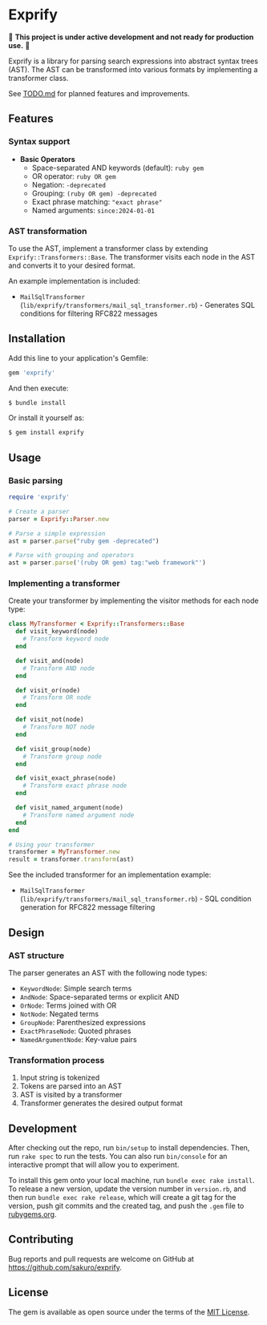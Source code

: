 # Exprify

:construction: **This project is under active development and not ready for production use.** :construction:

Exprify is a library for parsing search expressions into abstract syntax trees (AST). The AST can be transformed into various formats by implementing a transformer class.

See [TODO.md](TODO.md) for planned features and improvements.

## Features

### Syntax support

- **Basic Operators**
  - Space-separated AND keywords (default): `ruby gem`
  - OR operator: `ruby OR gem`
  - Negation: `-deprecated`
  - Grouping: `(ruby OR gem) -deprecated`
  - Exact phrase matching: `"exact phrase"`
  - Named arguments: `since:2024-01-01`

### AST transformation

To use the AST, implement a transformer class by extending `Exprify::Transformers::Base`. The transformer visits each node in the AST and converts it to your desired format.

An example implementation is included:

- `MailSqlTransformer` (`lib/exprify/transformers/mail_sql_transformer.rb`) - Generates SQL conditions for filtering RFC822 messages

## Installation

Add this line to your application's Gemfile:

```ruby
gem 'exprify'
```

And then execute:

```bash
$ bundle install
```

Or install it yourself as:

```bash
$ gem install exprify
```

## Usage

### Basic parsing

```ruby
require 'exprify'

# Create a parser
parser = Exprify::Parser.new

# Parse a simple expression
ast = parser.parse("ruby gem -deprecated")

# Parse with grouping and operators
ast = parser.parse('(ruby OR gem) tag:"web framework"')
```

### Implementing a transformer

Create your transformer by implementing the visitor methods for each node type:

```ruby
class MyTransformer < Exprify::Transformers::Base
  def visit_keyword(node)
    # Transform keyword node
  end

  def visit_and(node)
    # Transform AND node
  end

  def visit_or(node)
    # Transform OR node
  end

  def visit_not(node)
    # Transform NOT node
  end

  def visit_group(node)
    # Transform group node
  end

  def visit_exact_phrase(node)
    # Transform exact phrase node
  end

  def visit_named_argument(node)
    # Transform named argument node
  end
end

# Using your transformer
transformer = MyTransformer.new
result = transformer.transform(ast)
```

See the included transformer for an implementation example:
- `MailSqlTransformer` (`lib/exprify/transformers/mail_sql_transformer.rb`) - SQL condition generation for RFC822 message filtering

## Design

### AST structure

The parser generates an AST with the following node types:

- `KeywordNode`: Simple search terms
- `AndNode`: Space-separated terms or explicit AND
- `OrNode`: Terms joined with OR
- `NotNode`: Negated terms
- `GroupNode`: Parenthesized expressions
- `ExactPhraseNode`: Quoted phrases
- `NamedArgumentNode`: Key-value pairs

### Transformation process

1. Input string is tokenized
2. Tokens are parsed into an AST
3. AST is visited by a transformer
4. Transformer generates the desired output format

## Development

After checking out the repo, run `bin/setup` to install dependencies. Then, run `rake spec` to run the tests. You can also run `bin/console` for an interactive prompt that will allow you to experiment.

To install this gem onto your local machine, run `bundle exec rake install`. To release a new version, update the version number in `version.rb`, and then run `bundle exec rake release`, which will create a git tag for the version, push git commits and the created tag, and push the `.gem` file to [rubygems.org](https://rubygems.org).

## Contributing

Bug reports and pull requests are welcome on GitHub at https://github.com/sakuro/exprify.

## License

The gem is available as open source under the terms of the [MIT License](https://opensource.org/licenses/MIT).
